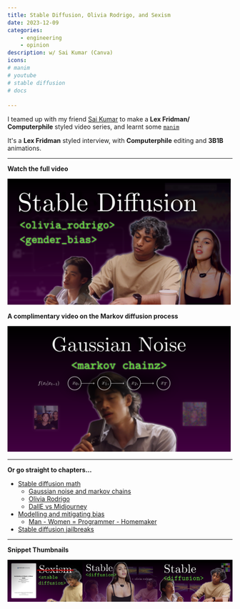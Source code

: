 ```yaml
---
title: Stable Diffusion, Olivia Rodrigo, and Sexism
date: 2023-12-09
categories:
	- engineering
	- opinion
description: w/ Sai Kumar (Canva)
icons:
# manim
# youtube
# stable diffusion
# docs

---
```


I teamed up with my friend [Sai Kumar](http://saikumarmk.com) to make a **Lex Fridman/  Computerphile** styled video series, and learnt some [`manim`](https://www.manim.community)

It's a **Lex Fridman** styled interview, with **Computerphile** editing and **3B1B** animations. 

---

**Watch the full video** 

<a href="https://youtu.be/HyCV9n030Xw"><img src="/images/thumbnail5.2.png" alt="Thumbnail" width=500></a>

**A complimentary video on the Markov diffusion process**

<a href="https://youtu.be/Qi9Eglax-tM"><img src="/images/thumbnail6.1.png" alt="Thumbnail" width=500></a>

---

**Or go straight to chapters...**
- [Stable diffusion math](https://youtu.be/HyCV9n030Xw?si=J0bYaZfMwxeALkdC&t=40)
	- [Gaussian noise and markov chains](https://youtu.be/HyCV9n030Xw?si=Z1psQwHqR5nWMdgI&t=318)
	- [Olivia Rodrigo](https://youtu.be/HyCV9n030Xw?si=ZUtY99RgCrnGCkgo&t=623)
	- [DallE vs Midjourney](https://youtu.be/HyCV9n030Xw?si=jcjZ0tArgWjPvXxa&t=824)
- [Modelling and mitigating bias](https://youtu.be/HyCV9n030Xw?si=DFKdhKi0kKK08Nks&t=1156)
	- [Man - Women = Programmer - Homemaker](https://youtu.be/HyCV9n030Xw?si=U8GuYC9RUun-QmPy&t=1525)
- [Stable diffusion jailbreaks](https://youtu.be/HyCV9n030Xw?si=5GQjA_sk943KiXJS&t=1978)


---


**Snippet Thumbnails**
<div style="display: flex; justify-content: space-around;">
    <a href="https://youtu.be/x25Jja52kAI"><img src="/images/thumbnail2.2.png" alt="Thumbnail"></a>
    <a href="https://youtu.be/dhkhRxZI2Ao"><img src="/images/thumbnail3.3.png" alt="Thumbnail"></a>
    <a href="https://youtu.be/V3zBHGB0LWs"><img src="/images/thumbnail4.png"  alt="Thumbnail"></a>
</div>

